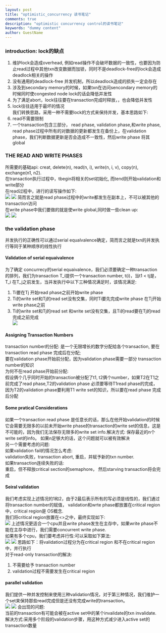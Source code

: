 ```yaml
---
layout: post
title: "optimistic_concurrency 读书笔记"
comments: true
description: "optimistic concurrency control的读书笔记"
keywords: "dummy content"
author: GuestName
---
```

### introduction: lock的缺点
1. 维护lock会造成overhead, 例如read操作不会破坏数据的一致性，也要因为防止read过程中其他txn改变数据而加锁，同时不是deadlock-free的lock会造成deadlock相关的操作<br/>
2. 没有通用的deadlock-free 并发机制，所以deadlock造成的损失一定会存在<br/>
3. 涉及到secondary memory的时候，如果txn在访问sencondary memory的时候同时使congested node lock的话会降低并发性<br/>
4. 为了满足abort，lock往往要在transaction完成时释放，，也会降低并发性<br/>
5. lock往往适用于最坏的情况<br/>
我们转换思路，采用一种不需要lock的方式来保持并发，基本思路如下:<br/>
1. read不需要限制<br/>
2. 一个transaction包含三部分， read phase, validation phase,和write phase, read phase过程中所有的对数据的更新都发生在备份上，在validation phase，我们判断数据更新是否会造成不一致性，然后write phase 将其global<br/>
### THE READ AND WRITE PHASES
所需要的基础api: creat, delete(n), read(n, i), write(n, i, v), copy(n), exchange(n1, n2).<br/>
在transaction执行过程中，tbegin将相关的set初始化, 而tend则开始validation和write部分<br/>
在read过程中，进行的读写操作如下:<br/>
![](https://raw.githubusercontent.com/cookieli/image/master/database/procedure_in_read.png) 
![](https://raw.githubusercontent.com/cookieli/image/master/database/produce_in_read_2.png) 
简而言之就是read phase过程中的write都发生在副本上，不可以被其他的transaction访问<br/>
在write phase中我们要做的就是使write global,同时做一些clean up:<br/>
![](https://raw.githubusercontent.com/cookieli/image/master/database/write_global.png) 
![](https://raw.githubusercontent.com/cookieli/image/master/database/delete.png) 
### the validation phase
并发执行的正确性可以通过serial equalvalence确定，简而言之就是txn的并发执行等同于某种顺序的线性执行<br/>
#### Validation of serial equaivalence
为了确定 concurrecy的serial equaivalence，我们必须要确定一种transaction的排列，我们为transaction T_i提供一个transaction number, t(i)，当t1 < tj是， T_i 在T_j之前发生，当并发执行中以下三种情况满足时，该情况满足:<br/>
1. Ti要在Tj 开始read phase之前开始write phase<br/>
2. Ti的write set和Tj的read set没有交集，同时Ti要先完成write phase 在Tj开始write phase之前<br/>
3. Ti的write set和Tj的read set 和write set没有交集，且Ti的read要在Tj的read完成之前完成<br/>
![](https://raw.githubusercontent.com/cookieli/image/master/database/a_before_b.png) 
#### Assigning Transaction Numbers
transaction number的分配:
是一个无限增长的数字分配给各个transaction, 要在transaction read phase 完成后在分配;<br/>
要在validation phase开始前分配，因为validation phase需要一部分 transaction number的知识<br/>
为何不在read phase开始前分配:<br/>
假设俩个几乎同时开始的transaction被分配了t1, t2俩个number，如果T2在T1之前完成了read phase,T2的validation phase 必须要等待T1read phase的完成，因为T2的validation phase要利用T1 write set的知识，所以要在read phase 完成后分配<br/>
#### Some pratical Considerations
如果一个transaction read phase 是任意长的话，那么在他开始validation的时候它会需要无限多的以前未开始write phase的transaction的write set的信息，这是不可能的，因为我们无法保存无限多的write set info.解决方式: 保存最近的n个write set的info。 如果n足够大的话，这个问题就可以被有效解决<br/>
另一个需要考虑的问题:<br/>
如果validation fail的情况怎么考虑:<br/>
validation失败，transaction abort, 重启，并赋予新的txn number.<br/>
如果transaction连续失败的话:<br/>
重启，但不释放critical section的semaphore， 然后starving transaction将会完成<br/>
#### Seiral validation
我们考虑实现上述情况的1和2，由于2最后表示所有的写必须是线性的，我们通过将transaction number的赋值， validation和wrte phase都放置在critical region中，critical region是 OS概念.<br/>
我们将critical region放置在<>之中，最终实现如下:<br/>
![](https://raw.githubusercontent.com/cookieli/image/master/database/validation.png) 
上述情况更适合一个cpu并且write phase发生在主存中，如果write phase不能在主存中进行，我们需要concurrent write phase.<br/>
如果有多个cpu，我们要考虑并行性:可以采取如下算法:<br/>
![](https://raw.githubusercontent.com/cookieli/image/master/database/Screenshot%20from%202019-05-05%2008-34-52.png) ![](https://raw.githubusercontent.com/cookieli/image/master/database/Screenshot%20from%202019-05-05%2008-34-59.png) 
思路如下：将validation过程分为在critical region 和不在critical region中，并行执行<br/>
对于read-only transaction的解决:<br/>
1. 不需要给予 transaction number<br/>
2. validation过程不需要发生在critical region<br/>

#### parallel validation
我们提供一种并发控制来使用三种validation情况，对于第三种情况，我们维护一个set来保持那些read完成但是还没有完成write的transaction。<br/>
![](https://raw.githubusercontent.com/cookieli/image/master/database/parallel_validation_1.png) ![](https://raw.githubusercontent.com/cookieli/image/master/database/parallel_validation_2.png) 
会出现的问题:<br/>
当前的transaction有可能会被在active set中的某个invalidate的txn invalidate.
解决方式:采用多个阶段的validation步骤，用这种方式减少进入active set的transaction数量<br/>
 
